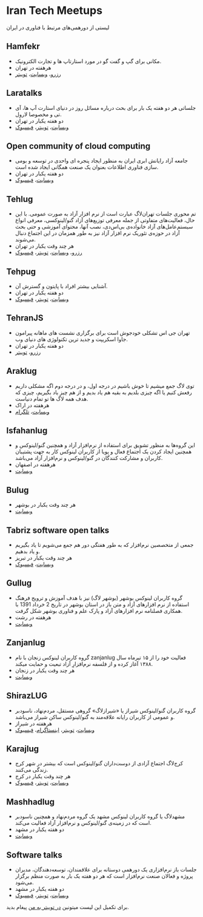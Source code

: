 ﻿# Iran Tech Meetups
لیستی از دورهمی‌های مرتبط با فناوری در ایران

## Hamfekr
* مکانی برای گپ و گفت گو در مورد استارتاپ ها و تجارت الکترونیک.
* هر‌هفته در تهران
* [رزرو](http://evand.com/Hamfekr)، [وبسایت](http://hamfekr.net/)، [توییتر](https://twitter.com/hamfekr_tehran)

## Laratalks
* جلساتی هر دو هفته یک بار برای بحث درباره مسائل روز در دنیای استارت آپ ها،‌ آی تی و مخصوصا لارول.
* دو هفته یکبار در تهران
* [وبسایت](http://laratalks.com/)، [توییتر](https://twitter.com/laratalks_com)، [فیسبوک](https://www.facebook.com/laratalks)

## Open community of cloud computing
* جامعه آزاد رایانش ابری ایران به منظور ایجاد پنجره ای واحدی در توسعه و بومی سازی فناوری اطلاعات بعنوان یک صنعت همگانی ایجاد شده است.
* دو هفته یکبار در تهران
* [وبسایت](http://occc.ir/)، [فیسبوک](https://www.facebook.com/groups/autcloud/)

## Tehlug
* تم محوری جلسات تهران‌لاگ عبارت است از نرم افزار آزاد به صورت عمومی. با این حال، فعالیت‌های متفاوتی از جمله معرفی توزیع‌های آزاد گنو/لینوکسی، معرفی انواع سیستم‌عامل‌های آزاد خانواده‌ی بی‌اس‌دی، نصب آنها، محتوای آموزشی و حتی بحث آزاد در حوزه‌ی تئوریک نرم افزار آزاد نیز به طور همزمان در این اجتماع دنبال می‌شوند.
* هر چند وقت یکبار در تهران
* [رزرو](https://evand.com/tehlug)، [وبسایت](http://tehlug.org/)، [توییتر](https://twitter.com/tehlug)، [فیسبوک](https://www.facebook.com/tehlug)

## Tehpug
* آشنایی بیشتر افراد با پایتون و گسترش آن.
* دو هفته یکبار در تهران
* [وبسایت](http://tehpug.ir/)، [توییتر](https://twitter.com/TehPUG)، [فیسبوک](http://www.facebook.com/tehpug)

## TehranJS
* تهران جی اس تشکلی خودجوش است برای برگزاری نشست های ماهانه پیرامون جاوا اسکریپت و جدید ترین تکنولوژی های دنیای وب.
* دو هفته یکبار در تهران
* [رزرو](https://evand.com/tehranjs)، [توییتر](https://twitter.com/tehranjs)

## Araklug
* توی لاگ جمع میشیم تا خوش باشیم در درجه اول، و در درجه دوم اگه مشکلی داریم رفعش کنیم یا اگه چیزی بلدیم به بقیه هم یاد بدیم و از هم چیز یاد بگیریم، چیزی که هدف همه لاگ ها تو تمام دنیاست.
* هر‌هفته در اراک
* [وبسایت](http://arlug.blog.ir/)، [تلگرام](https://telegram.me/arlug)

## Isfahanlug
* این گروه‌ها به منظور تشویق برای استفاده از نرم‌افزار آزاد و همچنین گنو/لینوکس و همچنین ایجاد کردن یک اجتماع فعال و پویا از کاربران لینوکس کار به جهت پشتیبان کاربران و مشارکت کنندگان در گنو/لینوکس و نرم‌افزار آزاد می‌باشد.
* هر‌هفته در اصفهان
* [وبسایت](http://www.isfahanlug.org/)

## Bulug
* هر چند وقت یکبار در بوشهر
* [وبسایت](http://bulug.ir/)

## Tabriz software open talks
* جمعی از متخصصین نرم‌افزار که به طور هفتگی دور هم جمع می‌شویم تا یاد بگیریم و یاد بدهیم.
* هر چند وقت یکبار در تبریز
* [وبسایت](http://tabrizsoftware.opentalks.co/)، [فیسبوک](https://www.facebook.com/tosts.net)

## Gullug
* گروه کاربران لینوکس بوشهر (بوشهر لاگ) نیز با هدف آموزش و ترویج فرهنگ استفاده از نرم افزارهای آزاد و متن باز در استان بوشهر در تاریخ 2 خرداد 1391 با همکاری فصلنامه نرم افزارهای آزاد و پارک علم و فناوری بوشهر شکل گرفت.
* هر‌هفته در رشت
* [وبسایت](http://www.gullug.org/)

## Zanjanlug
* گروه کاربران لینوکس زنجان با نام zanjanlug فعالیت خود را از ۱۵ تیرماه سال ۱۳۸۸ آغاز کرده و از فلسفه نرم‌افزارِ آزاد تبعیت و حمایت میکند.
* هر چند وقت یکبار در زنجان
* [وبسایت](http://www.zanjanlug.org/)

## ShirazLUG
* گروه کاربران گنو/لینوکس شیراز یا «شیرازلاگ» گروهی مستقل، مردم‌نهاد، ناسودبر و عمومی از کاربران رایانه علاقه‌مند به گنو/لینوکس ساکن شیراز می‌باشد.
* هر‌هفته در شیراز
* [وبسایت](https://shirazlug.ir/)، [توییتر](https://twitter.com/LugShiraz)، [اینستاگرام](https://www.instagram.com/ShirazLUG.ir/)، [فیسبوک](https://www.facebook.com/ShirazLUG)

## Karajlug
* کرج‌لاگ اجتماع آزادی از دوست‌داران گنو/لینوکس است که بیشتر در شهر کرج زندگی می‌کنند.
* هر چند وقت یکبار در کرج
* [وبسایت](http://www.karajlug.org/)، [توییتر](https://twitter.com/karajlug)، [فیسبوک](http://www.facebook.com/pages/KarajLug/113288182057531)

## Mashhadlug
* مشهد‌لاگ یا گروه کاربران لینوکس مشهد یک گروه مردم‌نهاد و همچنین ناسودبر است که در زمینه‌ی گنو/لینوکس و نرم‌افزار آزاد فعالیت می‌کند.
* دو هفته یکبار در مشهد
* [وبسایت](http://www.mashhadlug.org/)

## Software talks
* جلسات باز نرم‌افزاری یک دورهمی دوستانه برای علاقمندان، توسعه‌دهندگان، مدیران پروژه و فعالان صنعت نرم‌افزار است که هر دو هفته یک بار به صورت منظم برگزار می‌شود.
* دو هفته یکبار در مشهد
* [وبسایت](http://www.softwaretalks.ir/)، [توییتر](http://twitter.com/softwaretalks)، [فیسبوک](https://www.facebook.com/mashhadsoftwaretalks)

برای تکمیل این لیست میتونین [در توییتر به من](https://twitter.com/ctyar) پیغام بدید.